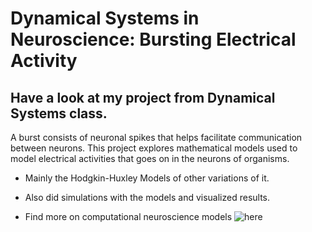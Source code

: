 # Dynamical Systems in Neuroscience: Bursting Electrical Activity

## Have a look at my project from Dynamical Systems class.

 A burst consists of neuronal  spikes that helps facilitate communication between neurons. This project explores mathematical models used to model  electrical activities that goes on in the neurons of organisms. 
- Mainly the Hodgkin-Huxley Models of other variations of it.
- Also did simulations with the models and visualized results. 

- Find more on computational neuroscience models ![here](https://www.forbes5.pitt.edu/article/analysis-computational-neuroscience-models)

